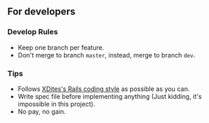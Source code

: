 ## For developers

### Develop Rules

*   Keep one branch per feature.
*   Don't merge to branch `master`, instead, merge to branch `dev`.

### Tips

*   Follows [XDites's Rails coding style](https://github.com/rocodev/guides) as possible as you can.
*   Write spec file before implementing anything (Just kidding, it's impossible in this project).
*   No pay, no gain.